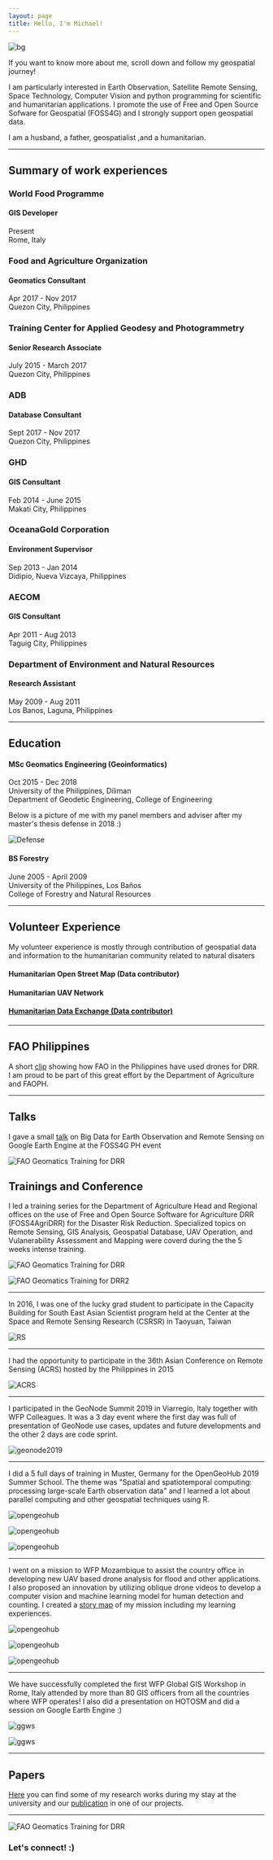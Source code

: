 ```yaml
---
layout: page
title: Hello, I'm Michael!
---
```


![bg](esa.jpg)

If you want to know more about me, scroll down and follow my geospatial journey!

I am particularly interested in Earth Observation, Satellite Remote Sensing, Space Technology, Computer Vision and 
python programming for scientific and humanitarian applications. I promote the use of Free and Open Source Sofware 
for Geospatial (FOSS4G) and I strongly support open geospatial data.

I am a husband, a father, geospatialist ,and a humanitarian. 

------

## Summary of work experiences

### World Food Programme
#### GIS Developer
<p>Present<br> Rome, Italy</p>

### Food and Agriculture Organization
#### Geomatics Consultant
<p>Apr 2017 - Nov 2017 <br> Quezon City, Philippines</p>

### Training Center for Applied Geodesy and Photogrammetry
#### Senior Research Associate
<p>July 2015 - March 2017 <br> Quezon City, Philippines</p>

### ADB
#### Database Consultant
<p>Sept 2017 - Nov 2017 <br> Quezon City, Philippines</p>

### GHD
#### GIS Consultant
<p>Feb 2014 - June 2015 <br> Makati City, Philippines</p>

### OceanaGold Corporation
#### Environment Supervisor
<p>Sep 2013 - Jan 2014 <br> Didipio, Nueva Vizcaya, Philippines</p>

### AECOM
#### GIS Consultant
<p>Apr 2011 - Aug 2013 <br> Taguig City, Philippines</p>

### Department of Environment and Natural Resources
#### Research Assistant
<p>May 2009 - Aug 2011 <br> Los Banos, Laguna, Philippines</p>

------

## Education
#### MSc Geomatics Engineering (Geoinformatics)
<p>Oct 2015 - Dec 2018 <br> University of the Philippines, Diliman <br> Department of Geodetic Engineering, College of Engineering<br></p>
<p>Below is a picture of me with my panel members and adviser after my master's thesis defense in 2018 :) </p>

![Defense](img/thesis_defense.jpg)

#### BS Forestry
<p>June 2005 - April 2009 <br> University of the Philippines, Los Baños <br> College of Forestry and Natural Resources</p>

------

## Volunteer Experience
<p>My volunteer experience is mostly through contribution of geospatial data and information to the humanitarian community related to natural disaters</p>

#### Humanitarian Open Street Map (Data contributor)
#### Humanitarian UAV Network
#### [Humanitarian Data Exchange (Data contributor)](https://data.humdata.org/user/mgmanalili)

------

## FAO Philippines
<p>A short <a href="https://www.youtube.com/watch?v=tBtCVX-j_ek&feature=youtu.be">clip</a> showing how FAO in the Philippines have used drones for DRR. <br>I am proud to be part of this great effort by the Department of Agriculture and FAOPH.</p>

------

## Talks
<p>I gave a small <a href="https://foss4gph.github.io//">talk</a> on Big Data for Earth Observation and Remote Sensing on Google Earth Engine at the FOSS4G PH event</p>

![FAO Geomatics Training for DRR](img/foss4gph.png)

## Trainings and Conference
<p>I led a training series for the Department of Agriculture Head and Regional offices on the use of Free and Open Source Software for Agriculture DRR (FOSS4AgriDRR) for the Disaster Risk Reduction. Specialized topics on Remote Sensing, GIS Analysis, Geospatial Database, UAV Operation, and Vulanerability Assessment and Mapping were coverd during the the 5 weeks intense training.</p>

![FAO Geomatics Training for DRR](FAO_DRR.jpg)

![FAO Geomatics Training for DRR2](FAO_DRR2.jpg)

------
<p>In 2016, I was one of the lucky grad student to participate in the Capacity Building for South East Asian Scientist program
held at the Center at the Space and Remote Sensing Research (CSRSR) in Taoyuan, Taiwan</p>

![RS](img/RemoteSensing.jpg)

------
<p>I had the opportunity to participate in the 36th Asian Conference on Remote Sensing (ACRS) hosted by the Philippines in 2015</p>

![ACRS](img/acrs.jpg)

------
<p>I participated in the GeoNode Summit 2019 in Viarregio, Italy together with WFP Colleagues. It was a 3 day event where the first day was full of presentation of GeoNode use cases, updates and future developments and the other 2 days are code sprint.</p>

![geonode2019](img/geonodesummit2019.jpg)

------
<p>I did a 5 full days of training in Muster, Germany for the OpenGeoHub 2019 Summer School. The theme was "Spatial and spatiotemporal computing: processing large-scale Earth observation data" and I learned a lot about parallel computing and other geospatial techniques using R.</p>

![opengeohub](img/ogh2.jpg)

![opengeohub](img/ogh1.jpg)

![opengeohub](img/ogh3.jpg)

------
<p>I went on a mission to WFP Mozambique to assist the country office in developing new UAV based drone analysis for flood and other applications. I also proposed an innovation by utilizing oblique drone videos to develop a computer vision and machine learning model for human detection and counting. I created a <a href="https://storymaps.arcgis.com/stories/446021a4917342a0ba341d90abcf029a">story map</a> of my mission including my learning experiences.</p>

![opengeohub](img/mozteam.jpg)

![opengeohub](img/drone.jpg)

![opengeohub](img/scene.jpg)

------
<p>We have successfully completed the first WFP Global GIS Workshop in Rome, Italy attended by more than 80 GIS officers from all the countries where WFP operates! I also did a presentation on HOTOSM and did a session on Google Earth Engine :)</p>

![ggws](img/ggws2019.jpg)

![ggws](img/gee.jpg)

------
## Papers
<p><a href="https://www.researchgate.net/profile/Michael_Andrew_Manalili">Here</a> you can find some of my research works during my stay at the university and our <a href="https://doi.org/10.5194/isprs-archives-XLII-4-W12-83-2019">publication</a> in one of our projects.</p>

------
![FAO Geomatics Training for DRR](me_wfp.png)
### Let's connect! :)



